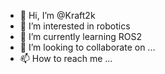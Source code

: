 - 👋 Hi, I’m @Kraft2k
- 👀 I’m interested in robotics
- 🌱 I’m currently learning ROS2
- 💞️ I’m looking to collaborate on ...
- 📫 How to reach me ...

<!---
Kraft2k/Kraft2k is a ✨ special ✨ repository because its `README.md` (this file) appears on your GitHub profile.
You can click the Preview link to take a look at your changes.
--->
